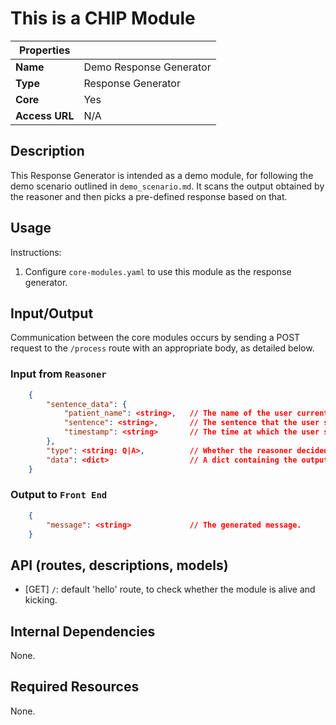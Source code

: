 # This is a CHIP Module
| Properties    |                     |
| ------------- | -------------       |
| **Name**      | Demo Response Generator |
| **Type**      | Response Generator  |
| **Core**      | Yes |
| **Access URL**       | N/A                 |

## Description
This Response Generator is intended as a demo module, for following the demo scenario outlined in `demo_scenario.md`. It scans the output obtained by the reasoner and then picks a pre-defined response based on that.

## Usage
Instructions:
1. Configure `core-modules.yaml` to use this module as the response generator.

## Input/Output
Communication between the core modules occurs by sending a POST request to the `/process` route with an appropriate body, as detailed below.

### Input from `Reasoner`
```JSON
	{
        "sentence_data": {
            "patient_name": <string>,   // The name of the user currently chatting.
            "sentence": <string>,       // The sentence that the user submitted.
            "timestamp": <string>       // The time at which the user submitted the sentence (ISO format).
        },
		"type": <string: Q|A>,          // Whether the reasoner decided to give an answer (A) or to request more information (Q).
		"data": <dict>                  // A dict containing the output of the reasoner.
	}
```
### Output to `Front End`
```JSON
    {
        "message": <string>             // The generated message.
    }
```
## API (routes, descriptions, models)
- [GET] `/`: default 'hello' route, to check whether the module is alive and kicking.

## Internal Dependencies
None.

## Required Resources
None.